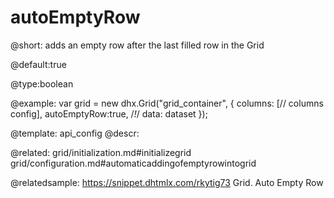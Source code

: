 autoEmptyRow
=============

@short: 
adds an empty row after the last filled row in the Grid


@default:true


@type:boolean

@example: 
var grid = new dhx.Grid("grid_container", {
	columns: [// columns config],
	autoEmptyRow:true,  /*!*/
	data: dataset
});


@template:	api_config
@descr: 

@related: grid/initialization.md#initializegrid
grid/configuration.md#automaticaddingofemptyrowintogrid

@relatedsample:
https://snippet.dhtmlx.com/rkytig73	Grid. Auto Empty Row